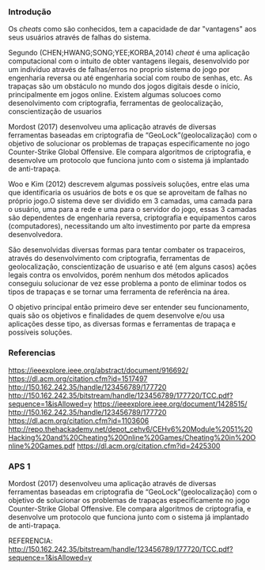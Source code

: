 
### Introdução
Os *cheats* como são conhecidos, tem a capacidade de dar "vantagens" aos seus usuários através de falhas do sistema.

Segundo (CHEN;HWANG;SONG;YEE;KORBA,2014) *cheat* é uma aplicação computacional com o intuito de obter vantagens ilegais, desenvolvido por um indivíduo através de falhas/erros no proprio sistema do jogo por engenharia reversa ou até engenharia social com roubo de senhas, etc. As trapaças são um obstáculo no mundo dos jogos digitais desde o início, principalmente em jogos online. 
Existem algumas solucoes como desenolvimento com criptografia, ferramentas de geolocalização, conscientização de usuarios

Mordost (2017) desenvolveu uma aplicação através de diversas ferramentas baseadas em criptografia de “GeoLock”(geolocalização) com o objetivo de solucionar os problemas de trapaças especificamente no jogo Counter-Strike Global Offensive. Ele compara algoritmos de criptografia, e desenvolve um protocolo que funciona junto com o sistema já implantado de anti-trapaça.

Woo e Kim (2012) descrevem algumas possíveis soluções, entre elas uma que identificaria os usuários de bots e os que se aproveitam de falhas no próprio jogo.O sistema deve ser dividido em 3 camadas, uma camada para o usuário, uma para a rede e uma para o servidor do jogo, essas 3 camadas são dependentes de engenharia reversa, criptografia e equipamentos caros (computadores), necessitando um alto investimento por parte da empresa desenvolvedora.

São desenvolvidas diversas formas para tentar combater os trapaceiros, através do desenvolvimento com criptografia, ferramentas de geolocalização, conscientização de usuariso e até (em alguns casos) ações legais contra os envolvidos, porém nenhum dos métodos aplicados conseguiu solucionar de vez esse problema a ponto de eliminar todos os tipos de trapaças e se tornar uma ferramenta de referência na área.

O objetivo principal então primeiro deve ser entender seu funcionamento, quais são os objetivos e finalidades de quem desenvolve e/ou usa aplicações desse tipo, as diversas formas e ferramentas de trapaça e possíveis soluções.


### Referencias
https://ieeexplore.ieee.org/abstract/document/916692/
https://dl.acm.org/citation.cfm?id=1517497
http://150.162.242.35/handle/123456789/177720
http://150.162.242.35/bitstream/handle/123456789/177720/TCC.pdf?sequence=1&isAllowed=y
https://ieeexplore.ieee.org/document/1428515/
http://150.162.242.35/handle/123456789/177720
https://dl.acm.org/citation.cfm?id=1103606
http://repo.thehackademy.net/depot_cehv6/CEHv6%20Module%2051%20Hacking%20and%20Cheating%20Online%20Games/Cheating%20in%20Online%20Games.pdf
https://dl.acm.org/citation.cfm?id=2425300


### APS 1

Mordost (2017) desenvolveu uma aplicação através de diversas ferramentas baseadas em criptografia de “GeoLock”(geolocalização) com o objetivo de solucionar os problemas de trapaças especificamente no jogo Counter-Strike Global Offensive. Ele compara algoritmos de criptografia, e desenvolve um protocolo que funciona junto com o sistema já implantado de anti-trapaça.

REFERENCIA: http://150.162.242.35/bitstream/handle/123456789/177720/TCC.pdf?sequence=1&isAllowed=y

